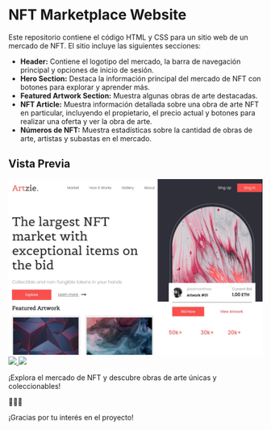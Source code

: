 # NFT Marketplace Website

Este repositorio contiene el código HTML y CSS para un sitio web de un mercado de NFT. El sitio incluye las siguientes secciones:

- **Header:** Contiene el logotipo del mercado, la barra de navegación principal y opciones de inicio de sesión.
- **Hero Section:** Destaca la información principal del mercado de NFT con botones para explorar y aprender más.
- **Featured Artwork Section:** Muestra algunas obras de arte destacadas.
- **NFT Article:** Muestra información detallada sobre una obra de arte NFT en particular, incluyendo el propietario, el precio actual y botones para realizar una oferta y ver la obra de arte.
- **Números de NFT:** Muestra estadísticas sobre la cantidad de obras de arte, artistas y subastas en el mercado.

## Vista Previa

<img src="/img/proyecto.jpeg">

<a href="https://github.com/EstherChuCortes/CSS-NFT-Marketplace" target="_blank">
    <img src="https://img.shields.io/static/v1?label=|&message=VER CODIGO&color=f&style=plastic&logo=github&logo-color=white"/>
  </a>  
  <a href="https://estherchucortes.github.io/CSS-header-NFT-Marketplace/" target="_blank">
    <img src="https://img.shields.io/static/v1?label=|&message=WEBSITE&color=cdf998&style=plastic&logo=wordpress&logo-color=white"/>
  </a>

¡Explora el mercado de NFT y descubre obras de arte únicas y coleccionables!

🎨🔥🚀

¡Gracias por tu interés en el proyecto!
